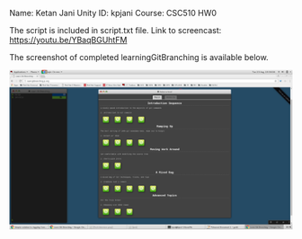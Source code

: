 Name: Ketan Jani
Unity ID: kpjani
Course: CSC510
HW0

The script is included in script.txt file.
Link to screencast:  https://youtu.be/YBaqBGUhtFM




The screenshot of completed learningGitBranching is available below.

![alt text](https://github.com/kpjani/AboutMe/blob/master/learningGitBranching.png "Screenshot")
